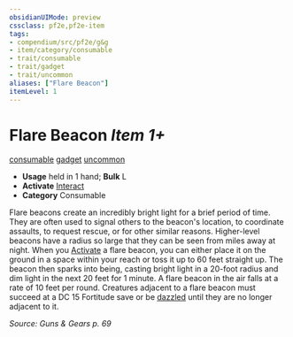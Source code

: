 ```yaml
---
obsidianUIMode: preview
cssclass: pf2e,pf2e-item
tags:
- compendium/src/pf2e/g&g
- item/category/consumable
- trait/consumable
- trait/gadget
- trait/uncommon
aliases: ["Flare Beacon"]
itemLevel: 1
---
```

# Flare Beacon *Item 1+*  
[consumable](../../../rules/traits/consumable.md)  [gadget](../../../rules/traits/gadget-g-g.md)  [uncommon](../../../rules/traits/uncommon.md)  

- **Usage** held in 1 hand; **Bulk** L
- **Activate** [Interact](../../../rules/actions/interact.md)
- **Category** Consumable

Flare beacons create an incredibly bright light for a brief period of time. They are often used to signal others to the beacon's location, to coordinate assaults, to request rescue, or for other similar reasons. Higher-level beacons have a radius so large that they can be seen from miles away at night. When you [Activate](../../../rules/actions/activate-an-item.md) a flare beacon, you can either place it on the ground in a space within your reach or toss it up to 60 feet straight up. The beacon then sparks into being, casting bright light in a 20-foot radius and dim light in the next 20 feet for 1 minute. A flare beacon in the air falls at a rate of 10 feet per round. Creatures adjacent to a flare beacon must succeed at a DC 15 Fortitude save or be [dazzled](../../../rules/conditions.md#Dazzled) until they are no longer adjacent to it.

*Source: Guns & Gears p. 69*